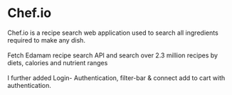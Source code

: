 # Chef.io
Chef.io is a recipe search web application used to search all
ingredients required to make any dish.
<br></br>
Fetch Edamam recipe search API and search over 2.3 million recipes by diets, calories and nutrient ranges
<br></br>
I further added Login- Authentication, filter-bar & connect add to cart with
authentication.